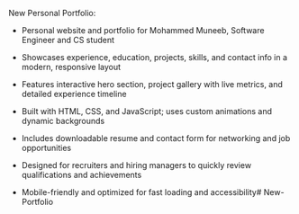 New Personal Portfolio:

- Personal website and portfolio for Mohammed Muneeb, Software Engineer and CS student
  
- Showcases experience, education, projects, skills, and contact info in a modern, responsive layout
  
- Features interactive hero section, project gallery with live metrics, and detailed experience timeline
  
- Built with HTML, CSS, and JavaScript; uses custom animations and dynamic backgrounds
  
- Includes downloadable resume and contact form for networking and job opportunities
  
- Designed for recruiters and hiring managers to quickly review qualifications and achievements
  
- Mobile-friendly and optimized for fast loading and accessibility# New-Portfolio
